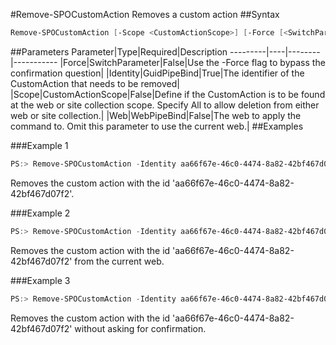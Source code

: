#Remove-SPOCustomAction
Removes a custom action
##Syntax
```powershell
Remove-SPOCustomAction [-Scope <CustomActionScope>] [-Force [<SwitchParameter>]] [-Web <WebPipeBind>] -Identity <GuidPipeBind>
```


##Parameters
Parameter|Type|Required|Description
---------|----|--------|-----------
|Force|SwitchParameter|False|Use the -Force flag to bypass the confirmation question|
|Identity|GuidPipeBind|True|The identifier of the CustomAction that needs to be removed|
|Scope|CustomActionScope|False|Define if the CustomAction is to be found at the web or site collection scope. Specify All to allow deletion from either web or site collection.|
|Web|WebPipeBind|False|The web to apply the command to. Omit this parameter to use the current web.|
##Examples

###Example 1
```powershell
PS:> Remove-SPOCustomAction -Identity aa66f67e-46c0-4474-8a82-42bf467d07f2
```
Removes the custom action with the id 'aa66f67e-46c0-4474-8a82-42bf467d07f2'.

###Example 2
```powershell
PS:> Remove-SPOCustomAction -Identity aa66f67e-46c0-4474-8a82-42bf467d07f2 -scope web
```
Removes the custom action with the id 'aa66f67e-46c0-4474-8a82-42bf467d07f2' from the current web.

###Example 3
```powershell
PS:> Remove-SPOCustomAction -Identity aa66f67e-46c0-4474-8a82-42bf467d07f2 -force
```
Removes the custom action with the id 'aa66f67e-46c0-4474-8a82-42bf467d07f2' without asking for confirmation.
